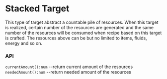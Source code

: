 # Stacked Target

This type of target abstract a countable pile of resources.
When this target is realized, certain number of the resources
are generated and the same number of the resources will be 
consumed when recipe based on this target is crafted.
The resources above can be but no limited to items, fluids,
energy and so on.

### API
`currentAmount():num` --return current amount of the resources  
`neededAmount():num` --return needed amount of the resources
